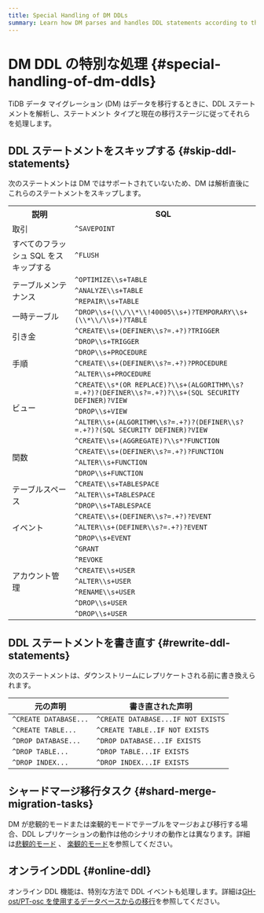 ```yaml
---
title: Special Handling of DM DDLs
summary: Learn how DM parses and handles DDL statements according to the statement types.
---
```


# DM DDL の特別な処理 {#special-handling-of-dm-ddls}

TiDB データ マイグレーション (DM) はデータを移行するときに、DDL ステートメントを解析し、ステートメント タイプと現在の移行ステージに従ってそれらを処理します。

## DDL ステートメントをスキップする {#skip-ddl-statements}

次のステートメントは DM ではサポートされていないため、DM は解析直後にこれらのステートメントをスキップします。

<table><tr><th>説明</th><th>SQL</th></tr><tr><td>取引</td><td><code>^SAVEPOINT</code></td></tr><tr><td>すべてのフラッシュ SQL をスキップする</td><td><code>^FLUSH</code></td></tr><tr><td rowspan="3">テーブルメンテナンス</td><td><code>^OPTIMIZE\\s+TABLE</code></td></tr><tr><td> <code>^ANALYZE\\s+TABLE</code></td></tr><tr><td> <code>^REPAIR\\s+TABLE</code></td></tr><tr><td>一時テーブル</td><td><code>^DROP\\s+(\\/\\*\\!40005\\s+)?TEMPORARY\\s+(\\*\\/\\s+)?TABLE</code></td></tr><tr><td rowspan="2">引き金</td><td><code>^CREATE\\s+(DEFINER\\s?=.+?)?TRIGGER</code></td></tr><tr><td> <code>^DROP\\s+TRIGGER</code></td></tr><tr><td rowspan="3">手順</td><td><code>^DROP\\s+PROCEDURE</code></td></tr><tr><td> <code>^CREATE\\s+(DEFINER\\s?=.+?)?PROCEDURE</code></td></tr><tr><td> <code>^ALTER\\s+PROCEDURE</code></td></tr><tr><td rowspan="3">ビュー</td><td><code>^CREATE\\s*(OR REPLACE)?\\s+(ALGORITHM\\s?=.+?)?(DEFINER\\s?=.+?)?\\s+(SQL SECURITY DEFINER)?VIEW</code></td></tr><tr><td> <code>^DROP\\s+VIEW</code></td></tr><tr><td> <code>^ALTER\\s+(ALGORITHM\\s?=.+?)?(DEFINER\\s?=.+?)?(SQL SECURITY DEFINER)?VIEW</code></td></tr><tr><td rowspan="4">関数</td><td><code>^CREATE\\s+(AGGREGATE)?\\s*?FUNCTION</code></td></tr><tr><td> <code>^CREATE\\s+(DEFINER\\s?=.+?)?FUNCTION</code></td></tr><tr><td> <code>^ALTER\\s+FUNCTION</code></td></tr><tr><td> <code>^DROP\\s+FUNCTION</code></td></tr><tr><td rowspan="3">テーブルスペース</td><td><code>^CREATE\\s+TABLESPACE</code></td></tr><tr><td> <code>^ALTER\\s+TABLESPACE</code></td></tr><tr><td> <code>^DROP\\s+TABLESPACE</code></td></tr><tr><td rowspan="3">イベント</td><td><code>^CREATE\\s+(DEFINER\\s?=.+?)?EVENT</code></td></tr><tr><td> <code>^ALTER\\s+(DEFINER\\s?=.+?)?EVENT</code></td></tr><tr><td> <code>^DROP\\s+EVENT</code></td></tr><tr><td rowspan="7">アカウント管理</td><td><code>^GRANT</code></td></tr><tr><td> <code>^REVOKE</code></td></tr><tr><td> <code>^CREATE\\s+USER</code></td></tr><tr><td> <code>^ALTER\\s+USER</code></td></tr><tr><td> <code>^RENAME\\s+USER</code></td></tr><tr><td> <code>^DROP\\s+USER</code></td></tr><tr><td> <code>^DROP\\s+USER</code></td></tr></table>

## DDL ステートメントを書き直す {#rewrite-ddl-statements}

次のステートメントは、ダウンストリームにレプリケートされる前に書き換えられます。

| 元の声明                  | 書き直された声明                           |
| --------------------- | ---------------------------------- |
| `^CREATE DATABASE...` | `^CREATE DATABASE...IF NOT EXISTS` |
| `^CREATE TABLE...`    | `^CREATE TABLE..IF NOT EXISTS`     |
| `^DROP DATABASE...`   | `^DROP DATABASE...IF EXISTS`       |
| `^DROP TABLE...`      | `^DROP TABLE...IF EXISTS`          |
| `^DROP INDEX...`      | `^DROP INDEX...IF EXISTS`          |

## シャードマージ移行タスク {#shard-merge-migration-tasks}

DM が悲観的モードまたは楽観的モードでテーブルをマージおよび移行する場合、DDL レプリケーションの動作は他のシナリオの動作とは異なります。詳細は[悲観的モード](/dm/feature-shard-merge-pessimistic.md) 、 [楽観的モード](/dm/feature-shard-merge-optimistic.md)を参照してください。

## オンラインDDL {#online-ddl}

オンライン DDL 機能は、特別な方法で DDL イベントも処理します。詳細は[GH-ost/PT-osc を使用するデータベースからの移行](/dm/feature-online-ddl.md)を参照してください。
